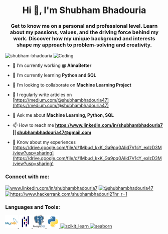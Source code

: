 

<h1 align="center">Hi 👋, I'm Shubham Bhadouria</h1>
<h3 align="center">Get to know me on a personal and professional level. Learn about my passions, values, and the driving force behind my work. Discover how my unique background and interests shape my approach to problem-solving and creativity.</h3>
<img align="right" alt="Coding" width="350" src="https://github.com/shubham-bhadouria/shubham-bhadouria/assets/103518257/76f20a3c-db5b-444f-859d-5874fffb6777">
<p align="left"> <img src="https://komarev.com/ghpvc/?username=shubham-bhadouria&label=Profile%20views&color=0e75b6&style=flat" alt="shubham-bhadouria" /> </p>

- 🔭 I’m currently working **@ AlmaBetter**

- 🌱 I’m currently learning **Python and SQL**

- 👯 I’m looking to collaborate on **Machine Learning Project**

- 📝 I regularly write articles on [https://medium.com/@shubhambhadouria47](https://medium.com/@shubhambhadouria47)

- 💬 Ask me about **Machine Learning, Python, SQL**

- 📫 How to reach me **https://www.linkedin.com/in/shubhambhadouria7  ||  shubhambhadouria47@gmail.com**

- 📄 Know about my experiences [https://drive.google.com/file/d/1Mbud_kxK_Ga9pq0AIid7V1cY_exlzD3M/view?usp=sharing](https://drive.google.com/file/d/1Mbud_kxK_Ga9pq0AIid7V1cY_exlzD3M/view?usp=sharing)

<h3 align="left">Connect with me:</h3>
<p align="left">

<a href="https://linkedin.com/in/www.linkedin.com/in/shubhambhadouria7 " target="blank"><img align="center" src="https://raw.githubusercontent.com/rahuldkjain/github-profile-readme-generator/master/src/images/icons/Social/linked-in-alt.svg" alt="www.linkedin.com/in/shubhambhadouria7 " height="30" width="40" /></a>
<a href="https://medium.com/@shubhambhadouria47" target="blank"><img align="center" src="https://raw.githubusercontent.com/rahuldkjain/github-profile-readme-generator/master/src/images/icons/Social/medium.svg" alt="@shubhambhadouria47" height="30" width="40" /></a>
<a href="https://www.hackerrank.com/https://www.hackerrank.com/shubhambhadouri2?hr_r=1" target="blank"><img align="center" src="https://raw.githubusercontent.com/rahuldkjain/github-profile-readme-generator/master/src/images/icons/Social/hackerrank.svg" alt="https://www.hackerrank.com/shubhambhadouri2?hr_r=1" height="30" width="40" /></a>
</p>

<h3 align="left">Languages and Tools:</h3>
<p align="left"> <a href="https://www.mysql.com/" target="_blank" rel="noreferrer"> <img src="https://raw.githubusercontent.com/devicons/devicon/master/icons/mysql/mysql-original-wordmark.svg" alt="mysql" width="40" height="40"/> </a> <a href="https://pandas.pydata.org/" target="_blank" rel="noreferrer"> <img src="https://raw.githubusercontent.com/devicons/devicon/2ae2a900d2f041da66e950e4d48052658d850630/icons/pandas/pandas-original.svg" alt="pandas" width="40" height="40"/> </a> <a href="https://www.postgresql.org" target="_blank" rel="noreferrer"> <img src="https://raw.githubusercontent.com/devicons/devicon/master/icons/postgresql/postgresql-original-wordmark.svg" alt="postgresql" width="40" height="40"/> </a> <a href="https://www.python.org" target="_blank" rel="noreferrer"> <img src="https://raw.githubusercontent.com/devicons/devicon/master/icons/python/python-original.svg" alt="python" width="40" height="40"/> </a> <a href="https://scikit-learn.org/" target="_blank" rel="noreferrer"> <img src="https://upload.wikimedia.org/wikipedia/commons/0/05/Scikit_learn_logo_small.svg" alt="scikit_learn" width="40" height="40"/> </a> <a href="https://seaborn.pydata.org/" target="_blank" rel="noreferrer"> <img src="https://seaborn.pydata.org/_images/logo-mark-lightbg.svg" alt="seaborn" width="40" height="40"/> </a> </p>



